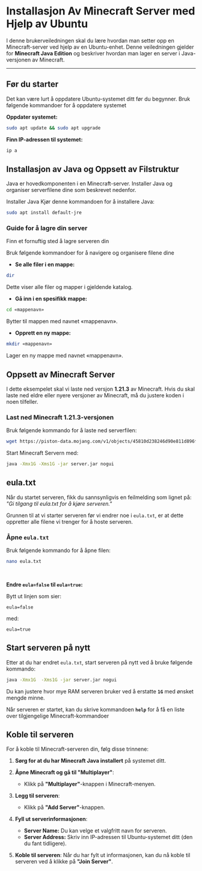 # Installasjon Av Minecraft Server med Hjelp av Ubuntu

I denne brukerveiledningen skal du lære hvordan man setter opp en Minecraft-server ved hjelp av en Ubuntu-enhet. 
Denne veiledningen gjelder for **Minecraft Java Edition** og beskriver hvordan man lager en server i Java-versjonen av Minecraft.

---

## Før du starter

Det kan være lurt å oppdatere Ubuntu-systemet ditt før du begynner. Bruk følgende kommandoer for å oppdatere systemet

**Oppdater systemet:**
```bash
sudo apt update && sudo apt upgrade
```

**Finn IP-adressen til systemet:**
```bash
ip a
```

## Installasjon av Java og Oppsett av Filstruktur

Java er hovedkomponenten i en Minecraft-server. Installer Java og organiser serverfilene dine som beskrevet nedenfor.

Installer Java Kjør denne kommandoen for å installere Java:
```bash
sudo apt install default-jre
```

### Guide for å lagre din server

Finn et fornuftig sted å lagre serveren din

Bruk følgende kommandoer for å navigere og organisere filene dine
- **Se alle filer i en mappe:**  
```bash
dir
```
Dette viser alle filer og mapper i gjeldende katalog.

- **Gå inn i en spesifikk mappe:**  
```bash
cd «mappenavn»
```
Bytter til mappen med navnet «mappenavn».


- **Opprett en ny mappe:**  
```bash
mkdir «mappenavn»
```
Lager en ny mappe med navnet «mappenavn».


## Oppsett av Minecraft Server

I dette eksempelet skal vi laste ned versjon **1.21.3** av Minecraft. 
Hvis du skal laste ned eldre eller nyere versjoner av Minecraft, må du justere koden i noen tilfeller.

### Last ned Minecraft 1.21.3-versjonen
Bruk følgende kommando for å laste ned serverfilen:
```bash
wget https://piston-data.mojang.com/v1/objects/45810d238246d90e811d896f87b14695b7fb6839/server.jar
```

Start Minecraft Servern med:
```bash
java -Xmx1G -Xms1G -jar server.jar nogui
```

## eula.txt

Når du startet serveren, fikk du sannsynligvis en feilmelding som lignet på:  
*"Gi tilgang til eula.txt for å kjøre serveren."*

Grunnen til at vi starter serveren før vi endrer noe i `eula.txt`, 
er at dette oppretter alle filene vi trenger for å hoste serveren.

### Åpne `eula.txt`
Bruk følgende kommando for å åpne filen:
```bash
nano eula.txt
```
<br>

**Endre `eula=false` til `eula=true`:**

Bytt ut linjen som sier:
```plaintext
eula=false
```
med:
```plaintext
eula=true
```

## Start serveren på nytt

Etter at du har endret `eula.txt`, start serveren på nytt ved å bruke følgende kommando:
```bash
java -Xmx1G  -Xms1G -jar server.jar nogui
```
Du kan justere hvor mye RAM serveren bruker ved å erstatte **`1G`** med ønsket mengde minne.

Når serveren er startet, kan du skrive kommandoen **`help`** for å få en liste over tilgjengelige Minecraft-kommandoer


## Koble til serveren

For å koble til Minecraft-serveren din, følg disse trinnene:

1. **Sørg for at du har Minecraft Java installert** på systemet ditt.

2. **Åpne Minecraft og gå til "Multiplayer"**:
   - Klikk på **"Multiplayer"**-knappen i Minecraft-menyen.

3. **Legg til serveren**:
   - Klikk på **"Add Server"**-knappen.

4. **Fyll ut serverinformasjonen**:
   - **Server Name:** Du kan velge et valgfritt navn for serveren.
   - **Server Address:** Skriv inn IP-adressen til Ubuntu-systemet ditt (den du fant tidligere).

5. **Koble til serveren**:
   Når du har fylt ut informasjonen, kan du nå koble til serveren ved å klikke på **"Join Server"**.
